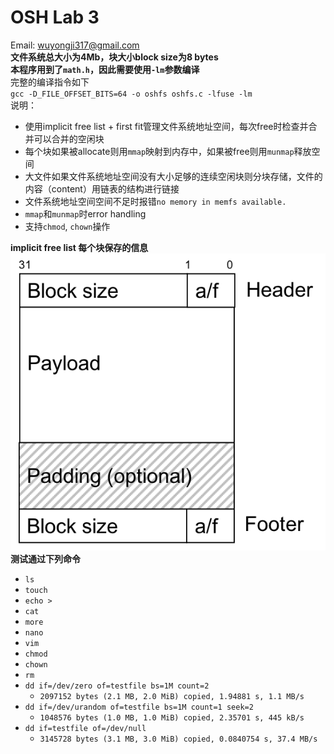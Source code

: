# OSH Lab 3   
Email: <wuyongji317@gmail.com>   
**文件系统总大小为4Mb，块大小block size为8 bytes**   
**本程序用到了`math.h`，因此需要使用`-lm`参数编译**   
完整的编译指令如下   
`gcc -D_FILE_OFFSET_BITS=64 -o oshfs oshfs.c -lfuse -lm`   
说明：
- 使用implicit free list + first fit管理文件系统地址空间，每次free时检查并合并可以合并的空闲块
- 每个块如果被allocate则用`mmap`映射到内存中，如果被free则用`munmap`释放空间
- 大文件如果文件系统地址空间没有大小足够的连续空闲块则分块存储，文件的内容（content）用链表的结构进行链接
- 文件系统地址空间空间不足时报错`no memory in memfs available.`
- `mmap`和`munmap`时error handling
- 支持`chmod`, `chown`操作

**implicit free list 每个块保存的信息**   
![linkedblock](linkedblock.png)   
**测试通过下列命令**
- `ls`
- `touch`
- `echo >`
- `cat`
- `more`
- `nano`
- `vim`
- `chmod`
- `chown`
- `rm`
- `dd if=/dev/zero of=testfile bs=1M count=2`
    - `2097152 bytes (2.1 MB, 2.0 MiB) copied, 1.94881 s, 1.1 MB/s`
- `dd if=/dev/urandom of=testfile bs=1M count=1 seek=2`
    - `1048576 bytes (1.0 MB, 1.0 MiB) copied, 2.35701 s, 445 kB/s`
- `dd if=testfile of=/dev/null`
    - `3145728 bytes (3.1 MB, 3.0 MiB) copied, 0.0840754 s, 37.4 MB/s`